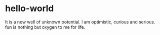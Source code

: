 # hello-world
It is a new well of unknown potential.
I am optimistic, curious and serious.
fun is nothing but oxygen to me for life.
